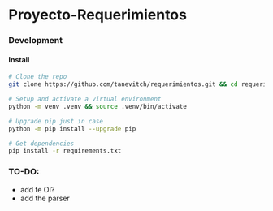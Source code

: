 # Proyecto-Requerimientos

### Development

#### Install

```bash
# Clone the repo
git clone https://github.com/tanevitch/requerimientos.git && cd requerimientos

# Setup and activate a virtual environment
python -m venv .venv && source .venv/bin/activate

# Upgrade pip just in case
python -m pip install --upgrade pip

# Get dependencies
pip install -r requirements.txt
```

### TO-DO:
- add te OI?
- add the parser
